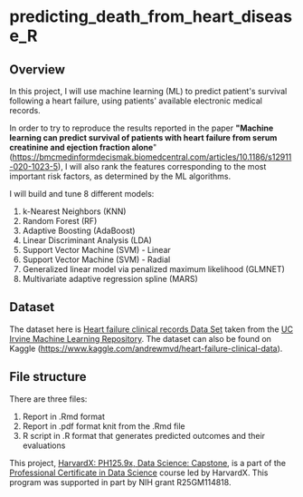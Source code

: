 # predicting_death_from_heart_disease_R

## Overview 

In this project, I will use machine learning (ML) to predict patient's survival following a heart failure, using patients' available electronic medical records. 

In order to try to reproduce the results reported in the paper **"Machine learning can predict survival of patients with heart failure from serum creatinine and ejection fraction alone**" (https://bmcmedinformdecismak.biomedcentral.com/articles/10.1186/s12911-020-1023-5), I will also rank the features corresponding to the most important risk factors, as determined by the ML algorithms. 

I will build  and tune 8 different models:

1. k-Nearest Neighbors (KNN)
2. Random Forest (RF)
3. Adaptive Boosting (AdaBoost)
4. Linear Discriminant Analysis (LDA)
5. Support Vector Machine (SVM) - Linear 
6. Support Vector Machine (SVM) - Radial
7. Generalized linear model via penalized maximum likelihood (GLMNET)
8. Multivariate adaptive regression spline (MARS)


## Dataset

The dataset here is [Heart failure clinical records Data Set]("https://archive.ics.uci.edu/ml/datasets/Heart+failure+clinical+records") taken from the [UC Irvine Machine Learning Repository](https://archive.ics.uci.edu/ml/index.php"). The dataset can also be found on Kaggle (https://www.kaggle.com/andrewmvd/heart-failure-clinical-data). 

## File structure
There are three files: 

1. Report in .Rmd format
2. Report in .pdf format knit from the .Rmd file
3. R script in .R format that generates predicted outcomes and their evaluations


This project, [HarvardX: PH125.9x, Data Science: Capstone](https://www.edx.org/course/data-science-capstone), is a part of the [Professional Certificate in Data Science](https://www.edx.org/professional-certificate/harvardx-data-science) course led by HarvardX. This program was supported in part by NIH grant R25GM114818.

